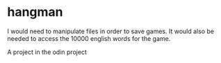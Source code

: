 # hangman

I would need to manipulate files in order to save games. It would also be needed to access the 10000 english words for the game.

A project in the odin project